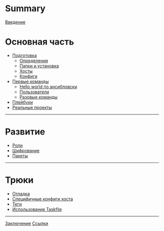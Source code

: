 # Summary

[Введение](./00_intro.md)

# Основная часть

- [Подготовка](./01_preparation/00_index.md)
  - [Определения](./01_preparation/01_definitions.md)
  - [Папки и установка](./01_preparation/02_install.md)
  - [Хосты](./01_preparation/03_hosts.md)
  - [Конфиги](./01_preparation/04_configs.md)
- [Первые команды](./02_first_commands/00_index.md)
  - [Hello world по ансибловски](./02_first_commands/01_hello_world.md)
  - [Пользователи](./02_first_commands/02_users.md)
  - [Разовые команды](./02_first_commands/03_adhoc_commands.md)
- [Плейбуки](./03_playbooks/00_index.md)
- [Реальные проекты]()

---

# Развитие

- [Роли]()
- [Шифрование]()
- [Пакеты]()

---

# Трюки

- [Отладка]()
- [Специфичные конфиги хоста](./06_tricks/01_host_specific_configs.md)
- [Теги]()
- [Использование Taskfile]()

---

[Заключение]()
[Ссылки]()
